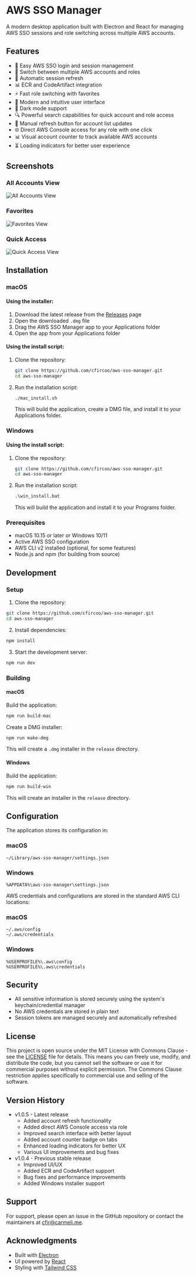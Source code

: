# AWS SSO Manager

A modern desktop application built with Electron and React for managing AWS SSO sessions and role switching across multiple AWS accounts.

## Features

- 🔐 Easy AWS SSO login and session management
- 👥 Switch between multiple AWS accounts and roles
- 🔄 Automatic session refresh
- 📊 ECR and CodeArtifact integration
- ⚡ Fast role switching with favorites
- 🎨 Modern and intuitive user interface
- 🌙 Dark mode support
- 🔍 Powerful search capabilities for quick account and role access
- 🔄 Manual refresh button for account list updates
- 🌐 Direct AWS Console access for any role with one click
- 📊 Visual account counter to track available AWS accounts
- ⏳ Loading indicators for better user experience

## Screenshots

### All Accounts View
![All Accounts View](public/all_accounts.png)

### Favorites
![Favorites View](public/favorite.png)

### Quick Access
![Quick Access View](public/quick_access.png)

## Installation

### macOS

#### Using the installer:
1. Download the latest release from the [Releases](https://github.com/cfircoo/aws-sso-manager/releases) page
2. Open the downloaded `.dmg` file
3. Drag the AWS SSO Manager app to your Applications folder
4. Open the app from your Applications folder

#### Using the install script:
1. Clone the repository:
   ```bash
   git clone https://github.com/cfircoo/aws-sso-manager.git
   cd aws-sso-manager
   ```
2. Run the installation script:
   ```bash
   ./mac_install.sh
   ```
   This will build the application, create a DMG file, and install it to your Applications folder.

### Windows


#### Using the install script:
1. Clone the repository:
   ```bash
   git clone https://github.com/cfircoo/aws-sso-manager.git
   cd aws-sso-manager
   ```
2. Run the installation script:
   ```cmd
   .\win_install.bat
   ```
   This will build the application and install it to your Programs folder.

### Prerequisites

- macOS 10.15 or later or Windows 10/11
- Active AWS SSO configuration
- AWS CLI v2 installed (optional, for some features)
- Node.js and npm (for building from source)

## Development

### Setup

1. Clone the repository:
```bash
git clone https://github.com/cfircoo/aws-sso-manager.git
cd aws-sso-manager
```

2. Install dependencies:
```bash
npm install
```

3. Start the development server:
```bash
npm run dev
```

### Building

#### macOS

Build the application:
```bash
npm run build-mac
```

Create a DMG installer:
```bash
npm run make-dmg
```

This will create a `.dmg` installer in the `release` directory.

#### Windows

Build the application:
```bash
npm run build-win
```

This will create an installer in the `release` directory.

## Configuration

The application stores its configuration in:

### macOS
```
~/Library/aws-sso-manager/settings.json
```

### Windows
```
%APPDATA%\aws-sso-manager\settings.json
```

AWS credentials and configurations are stored in the standard AWS CLI locations:

### macOS
```
~/.aws/config
~/.aws/credentials
```

### Windows
```
%USERPROFILE%\.aws\config
%USERPROFILE%\.aws\credentials
```

## Security

- All sensitive information is stored securely using the system's keychain/credential manager
- No AWS credentials are stored in plain text
- Session tokens are managed securely and automatically refreshed

## License

This project is open source under the MIT License with Commons Clause - see the [LICENSE](LICENSE) file for details. This means you can freely use, modify, and distribute the code, but you cannot sell the software or use it for commercial purposes without explicit permission. The Commons Clause restriction applies specifically to commercial use and selling of the software.

## Version History

- v1.0.5 - Latest release
  - Added account refresh functionality
  - Added direct AWS Console access via role
  - Improved search interface with better layout
  - Added account counter badge on tabs
  - Enhanced loading indicators for better UX
  - Various UI improvements and bug fixes
- v1.0.4 - Previous stable release
  - Improved UI/UX
  - Added ECR and CodeArtifact support
  - Bug fixes and performance improvements
  - Added Windows installer support

## Support

For support, please open an issue in the GitHub repository or contact the maintainers at cfir@carmeli.me.

## Acknowledgments

- Built with [Electron](https://www.electronjs.org/)
- UI powered by [React](https://reactjs.org/)
- Styling with [Tailwind CSS](https://tailwindcss.com/)
